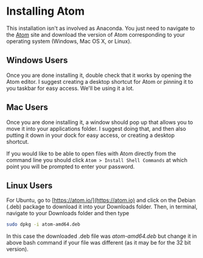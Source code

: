 # Installing Atom

This installation isn't as involved as Anaconda. You just need to navigate
to the [Atom](https://atom.io/docs/v0.191.0/getting-started-installing-atom) site and download the version of Atom corresponding to your operating system (Windows, Mac OS X, or Linux).

## Windows Users

Once you are done installing it, double check that it works by opening the 
Atom editor. I suggest creating a desktop shortcut for Atom or pinning
it to you taskbar for easy access. We'll be using it a lot. 

## Mac Users

Once you are done installing it, a window should pop up that allows you to 
move it into your applications folder. I suggest doing that, and then 
also putting it down in your dock for easy access, or creating a desktop 
shortcut.

If you would like to be able to open files with Atom directly from the command
line you should click `Atom > Install Shell Commands` at which point you will
be prompted to enter your password.

## Linux Users
For Ubuntu, go to [https://atom.io/](https://atom.io) and click on the Debian (.deb)
package to download it into your Downloads folder.  Then, in terminal, navigate to
your Downloads folder and then type

```bash
sudo dpkg -i atom-amd64.deb
```
In this case the downloaded .deb file was *atom-amd64.deb* but change it in above bash
command if your file was different (as it may be for the 32 bit version).
